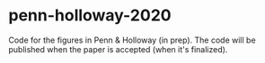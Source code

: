 # penn-holloway-2020
Code for the figures in Penn &amp; Holloway (in prep). The code will be published when the paper is accepted (when it's finalized). 
